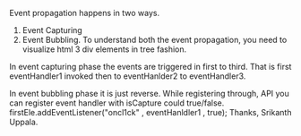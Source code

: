 Event propagation happens in two ways.

1. Event Capturing
2. Event Bubbling.
To understand both the event propagation, you need to visualize html 3 div elements in tree fashion. <div>
<div>
<div>
</div>
</div>
</div>

In event capturing phase the events are triggered in first to third.
That is first eventHandler1 invoked then to eventHanlder2 to eventHandler3.

In event bubbling phase it is just reverse. While registering through, API you can register event handler with isCapture could true/false. firstEle.addEventListener("oncl1ck" , eventHanldler1 , true); Thanks, Srikanth Uppala.
